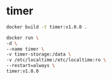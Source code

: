 # timer

```bash
docker build -t timer:v1.0.0 .
```

```bash
docker run \
-d \
--name timer \
-v timer-storage:/data \
-v /etc/localtime:/etc/localtime:ro \
--restart=always \
timer:v1.0.0
```